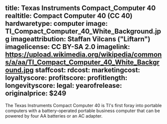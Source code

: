 title: Texas Instruments Compact_Computer 40
realtitle: Compact Computer 40 (CC 40)
hardwaretype: computer
image: TI_Compact_Computer_40_White_Background.jpg
imageattribution: Staffan Vilcans ("Liftarn")
imagelicense: CC BY-SA 2.0
imagelink: https://upload.wikimedia.org/wikipedia/commons/a/aa/TI_Compact_Computer_40_White_Background.jpg
staffcost: 
rdcost: 
marketingcost: 
loyaltyscore: 
profitscore: 
profitlength: 
longevityscore: 
legal: 
yearofrelease: 
originalprice: $249
---
The Texas Instruments Compact Computer 40 is TI's first foray into portable computers with a battery-operated portable business computer that can be powered by four AA batteries or an AC adapter. 
